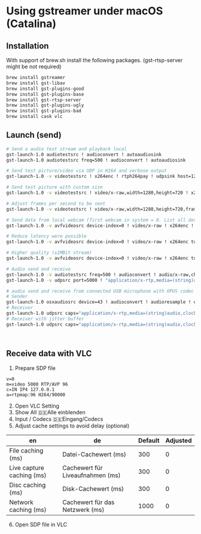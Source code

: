 # Using gstreamer under macOS (Catalina)

## Installation
With support of brew.sh install the following packages. (gst-rtsp-server might be not required)

```sh
brew install gstreamer
brew install gst-libav
brew install gst-plugins-good
brew install gst-plugins-base
brew install gst-rtsp-server
brew install gst-plugins-ugly
brew install gst-plugins-bad
brew install cask vlc

```

## Launch (send)


```sh
# Send a audio test stream and playback local
gst-launch-1.0 audiotestsrc ! audioconvert ! autoaudiosink
gst-launch-1.0 audiotestsrc freq=500 ! audioconvert ! autoaudiosink

# Send test picture/video via UDP in H264 and verbose output
gst-launch-1.0 -v videotestsrc ! x264enc ! rtph264pay ! udpsink host=127.0.0.1 port=5000

# Send test picture with custom size
gst-launch-1.0 -v videotestsrc ! video/x-raw,width=1280,height=720 ! x264enc ! rtph264pay ! udpsink host=127.0.0.1 port=5000

# Adjust frames per second to be sent
gst-launch-1.0 -v videotestsrc ! video/x-raw,width=1280,height=720,framerate=3/1 ! x264enc ! rtph264pay ! udpsink host=127.0.0.1 port=5000

# Send data from local webcam (first webcam in system = 0. List all devices with "gst-device-monitor-1.0")
gst-launch-1.0 -v avfvideosrc device-index=0 ! video/x-raw ! x264enc ! rtph264pay ! udpsink host=127.0.0.1 port=5000 

# Reduce latency were possible
gst-launch-1.0 -v avfvideosrc device-index=0 ! video/x-raw ! x264enc tune=zerolatency bitrate=500 speed-preset=ultrafast ! rtph264pay ! udpsink host=127.0.0.1 port=5000 

# Higher quality (±1MBit stream)
gst-launch-1.0 -v avfvideosrc device-index=0 ! video/x-raw ! x264enc tune=zerolatency bitrate=10000 speed-preset=ultrafast ! rtph264pay ! udpsink host=127.0.0.1 port=5000

# Audio send and receive
gst-launch-1.0 -v audiotestsrc freq=500 ! audioconvert ! audio/x-raw,channels=1,depth=16,width=16,rate=44100 ! rtpL16pay ! udpsink host=127.0.0.1 port=5000
gst-launch-1.0 -v udpsrc port=5000 ! "application/x-rtp,media=(string)audio, clock-rate=(int)44100, width=16, height=16, encoding-name=(string)L16, encoding-params=(string)1, channels=(int)1, channel-positions=(int)1, payload=(int)96" ! rtpL16depay ! audioconvert ! autoaudiosink

# audio send and receive from connected USB microphone with OPUS codec
# Sender
gst-launch-1.0 osxaudiosrc device=43 ! audioconvert ! audioresample ! opusenc ! rtpopuspay ! udpsink host=127.0.0.1 port=5000
# Receiver
gst-launch-1.0 udpsrc caps="application/x-rtp,media=(string)audio,clock-rate=(int)48000,encoding-name=(string)X-GST-OPUS-DRAFT-SPITTKA-00" port=5000 ! rtpopusdepay ! opusdec plc=true ! autoaudiosink
# Receiver with jitter buffer
gst-launch-1.0 udpsrc caps="application/x-rtp,media=(string)audio,clock-rate=(int)48000,encoding-name=(string)X-GST-OPUS-DRAFT-SPITTKA-00" port=5000 ! rtpjitterbuffer latency=200 ! rtpopusdepay ! opusdec plc=true ! autoaudiosink




```



## Receive data with VLC

1. Prepare SDP file
```
v=0
m=video 5000 RTP/AVP 96
c=IN IP4 127.0.0.1
a=rtpmap:96 H264/90000
```

2. Open VLC Setting
3. Show All 🇩🇪Alle einblenden
4. Input / Codecs 🇩🇪Eingang/Codecs
5. Adjust cache settings to avoid delay (optional)

| en                         | de                                 | Default  | Adjusted  |
| -------------------------- | ---------------------------------- | -------- | --------- |
| File caching (ms)          | Datei-Cachewert (ms)               | 300      | 0         |
| Live capture caching (ms)  | Cachewert für Liveaufnahmen (ms)   | 300      | 0         |
| Disc caching (ms)          | Disk-Cachewert (ms)                | 300      | 0         |
| Network caching (ms)       | Cachewert für das Netzwerk (ms)    | 1000     | 0         |


6. Open SDP file in VLC
